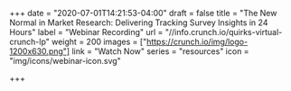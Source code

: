 +++
date = "2020-07-01T14:21:53-04:00"
draft = false
title = "The New Normal in Market Research: Delivering Tracking Survey Insights in 24 Hours"
label = "Webinar Recording"
url = "//info.crunch.io/quirks-virtual-crunch-lp"
weight = 200
images = ["https://crunch.io/img/logo-1200x630.png"]
link = "Watch Now"
series = "resources"
icon = "img/icons/webinar-icon.svg"

+++
